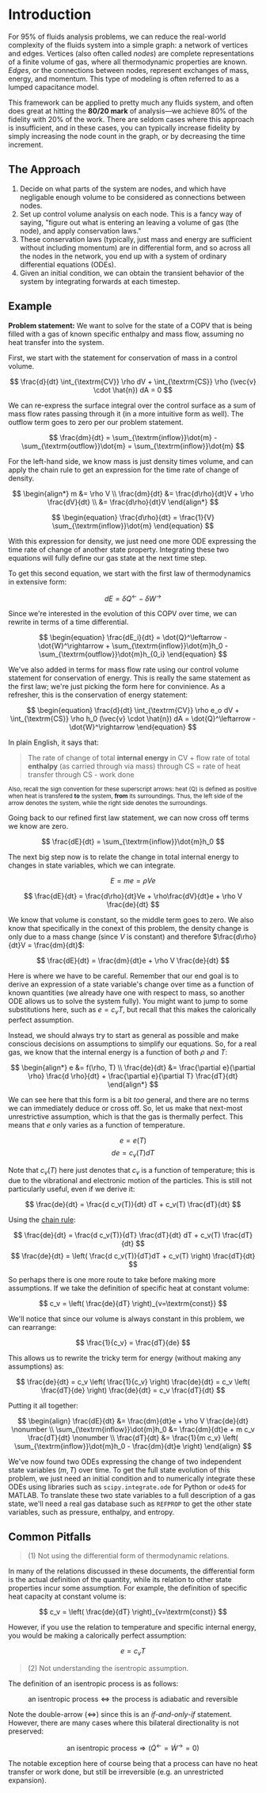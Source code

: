 # Introduction
For 95% of fluids analysis problems, we can reduce the real-world complexity of the fluids system into a simple graph: a network of vertices and edges. 
Vertices (also often called *nodes*) are complete representations of a finite volume of gas, where all thermodynamic properties are known.
*Edges*, or the connections between nodes, represent exchanges of mass, energy, and momentum. This type of modeling is often referred to as a lumped capacitance model.

This framework can be applied to pretty much any fluids system, and often does great at hitting the **80/20 mark** of analysis&mdash;we achieve 80% of the fidelity with 20% of the work. There are seldom cases where this approach is insufficient, and in these cases, you can typically increase fidelity by simply increasing the node count in the graph, or by decreasing the time increment.

## The Approach
1. Decide on what parts of the system are nodes, and which have negligable enough volume to be considered as connections between nodes.
2. Set up control volume analysis on each node. This is a fancy way of saying, "figure out what is entering an leaving a volume of gas (the node), and apply conservation laws."
3. These conservation laws (typically, just mass and energy are sufficient without including momentum) are in differential form, and so across all the nodes in the network, you end up with a system of ordinary differential equations (ODEs). 
4. Given an initial condition, we can obtain the transient behavior of the system by integrating forwards at each timestep.

## Example
**Problem statement:** We want to solve for the state of a COPV that is being filled with a gas of known specific enthalpy and mass flow, assuming no heat transfer into the system.

First, we start with the statement for conservation of mass in a control volume.

$$
\frac{d}{dt} \int_{\textrm{CV}} \rho dV + \int_{\textrm{CS}} \rho (\vec{v} \cdot \hat{n}) dA = 0
$$

We can re-express the surface integral over the control surface as a sum of mass flow rates passing through it (in a more intuitive form as well). The outflow term goes to zero per our problem statement.

$$
\frac{dm}{dt} = \sum_{\textrm{inflow}}\dot{m} - \sum_{\textrm{outflow}}\dot{m} = \sum_{\textrm{inflow}}\dot{m}
$$

For the left-hand side, we know mass is just density times volume, and can apply the chain rule to get an expression for the time rate of change of density. 

$$
\begin{align*}
m &= \rho V \\
\frac{dm}{dt} &= \frac{d\rho}{dt}V + \rho \frac{dV}{dt} \\
&= \frac{d\rho}{dt}V
\end{align*}
$$

$$
\begin{equation}
\frac{d\rho}{dt} = \frac{1}{V} \sum_{\textrm{inflow}}\dot{m}
\end{equation}
$$

With this expression for density, we just need one more ODE expressing the time rate of change of another state property. Integrating these two equations will fully define our gas state at the next time step.

To get this second equation, we start with the first law of thermodynamics in extensive form:

$$ dE = \delta{Q}^\leftarrow - \delta{W}^\rightarrow $$

Since we're interested in the evolution of this COPV over time, we can rewrite in terms of a time differential.

$$
\begin{equation} 
\frac{dE_i}{dt} = \dot{Q}^\leftarrow - \dot{W}^\rightarrow + \sum_{\textrm{inflow}}\dot{m}h_0 - \sum_{\textrm{outflow}}\dot{m}h_{0_i} 
\end{equation}
$$

We've also added in terms for mass flow rate using our control volume statement for conservation of energy. This is really the same statement as the first law; we're just picking the form here for convinience. As a refresher, this is the conservation of energy statement:

$$
\begin{equation}
\frac{d}{dt} \int_{\textrm{CV}} \rho e_o dV + \int_{\textrm{CS}} \rho h_0 (\vec{v} \cdot \hat{n}) dA = \dot{Q}^\leftarrow - \dot{W}^\rightarrow
\end{equation}
$$

In plain English, it says that:
> The rate of change of total **internal energy** in CV + flow rate of total **enthalpy** (as carried through via mass) through CS = rate of heat transfer through CS - work done

<sup>Also, recall the sign convention for these superscript arrows: heat (Q) is defined as positive when heat is transfered **to** the system, **from** its surroundings. Thus, the left side of the arrow denotes the system, while the right side denotes the surroundings.</sup>

Going back to our refined first law statement, we can now cross off terms we know are zero.

$$ \frac{dE}{dt} = \sum_{\textrm{inflow}}\dot{m}h_0 $$

The next big step now is to relate the change in total internal energy to changes in state variables, which we can integrate.

$$ E = me = \rho V e $$

$$ \frac{dE}{dt} = \frac{d\rho}{dt}Ve + \rho\frac{dV}{dt}e + \rho V \frac{de}{dt} $$

We know that volume is constant, so the middle term goes to zero. We also know that specifically in the conext of this problem, the density change is only due to a mass change (since $V$ is constant) and therefore $\frac{d\rho}{dt}V = \frac{dm}{dt}$:

$$ \frac{dE}{dt} = \frac{dm}{dt}e + \rho V \frac{de}{dt} $$

Here is where we have to be careful. Remember that our end goal is to derive an expression of a state variable's change over time as a function of known quantities (we already have one with respect to mass, so another ODE allows us to solve the system fully). You might want to jump to some substitutions here, such as $e = c_v T$, but recall that this makes the calorically perfect assumption.

Instead, we should always try to start as general as possible and make conscious decisions on assumptions to simplify our equations. So, for a real gas, we know that the internal energy is a function of both $\rho$ and $T$:

$$
\begin{align*}
e &= f(\rho, T) \\
\frac{de}{dt} &= \frac{\partial e}{\partial \rho} \frac{d \rho}{dt} + \frac{\partial e}{\partial T} \frac{dT}{dt}
\end{align*}
$$

We can see here that this form is a bit *too* general, and there are no terms we can immediately deduce or cross off. So, let us make that next-most unrestrictive assumption, which is that the gas is thermally perfect. This means that $e$ only varies as a function of temperature.

$$ e = e(T) $$ 
$$ de = c_v(T) dT $$

Note that $c_v(T)$ here just denotes that $c_v$ is a function of temperature; this is due to the vibrational and electronic motion of the particles. This is still not particularly useful, even if we derive it:

$$ 
\frac{de}{dt} = \frac{d c_v(T)}{dt} dT + c_v(T) \frac{dT}{dt}
$$

Using the [chain rule](https://tutorial.math.lamar.edu/classes/calciii/chainrule.aspx):

$$ \frac{de}{dt} = \frac{d c_v(T)}{dT} \frac{dT}{dt} dT + c_v(T) \frac{dT}{dt} $$
$$
\frac{de}{dt} = \left( \frac{d c_v(T)}{dT}dT + c_v(T) \right) \frac{dT}{dt}
$$

<!-- $$ \frac{de}{dt} = \frac{d c_v}{dt}T + c_v \frac{d T}{dt} $$
$$ \frac{d c_v}{dt} = \frac{\partial c_v}{\partial T}\frac{dT}{dt} + \frac{\partial c_v}{\partial \rho}\frac{d\rho}{dt}  $$ -->

So perhaps there is one more route to take before making more assumptions. If we take the definition of specific heat at constant volume:

$$ c_v = \left( \frac{de}{dT} \right)_{v=\textrm{const}} $$

We'll notice that since our volume is always constant in this problem, we can rearrange: 

$$ \frac{1}{c_v} = \frac{dT}{de} $$

This allows us to rewrite the tricky term for energy (without making any assumptions) as:

$$ \frac{de}{dt} = c_v \left( \frac{1}{c_v} \right) \frac{de}{dt} = c_v \left( \frac{dT}{de} \right) \frac{de}{dt} = c_v \frac{dT}{dt} $$

Putting it all together:

$$
\begin{align}
\frac{dE}{dt} &= \frac{dm}{dt}e + \rho V \frac{de}{dt} \nonumber \\
\sum_{\textrm{inflow}}\dot{m}h_0 &= \frac{dm}{dt}e + m c_v \frac{dT}{dt} \nonumber \\
\frac{dT}{dt} &= \frac{1}{m c_v} \left( \sum_{\textrm{inflow}}\dot{m}h_0 - \frac{dm}{dt}e \right)
\end{align}
$$

We've now found two ODEs expressing the change of two independent state variables $(m, T)$ over time. To get the full state evolution of this problem, we just need an initial condition and to numerically integrate these ODEs using libraries such as `scipy.integrate.ode` for Python or `ode45` for MATLAB. To translate these two state variables to a full description of a gas state, we'll need a real gas database such as `REFPROP` to get the other state variables, such as pressure, enthalpy, and entropy.

## Common Pitfalls
> (1) Not using the differential form of thermodynamic relations.

In many of the relations discussed in these documents, the differential form is the actual definition of the quantity, while its relation to other state properties incur some assumption. For example, the definition of specific heat capacity at constant volume is:

$$ c_v = \left( \frac{de}{dT} \right)_{v=\textrm{const}} $$


However, if you use the relation to temperature and specific internal energy, you would be making a calorically perfect assumption:

$$
e = c_v T
$$

> (2) Not understanding the isentropic assumption.

The definition of an isentropic process is as follows:

$$
\textrm{an isentropic process} \iff \textrm{the process is adiabatic and reversible}
$$

Note the double-arrow ($\iff$) since this is an *if-and-only-if* statement. However, there are many cases where this bilateral directionality is not preserved:

$$
\textrm{an isentropic process} \Longrightarrow \left( \dot{Q}^\leftarrow = \dot{W}^\rightarrow = 0 \right)
$$

The notable exception here of course being that a process can have no heat transfer or work done, but still be irreversible (e.g. an unrestricted expansion).
